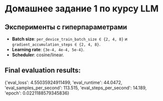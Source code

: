 
# Домашнее задание 1 по курсу LLM

## Эксперименты с гиперпараметрами
- **Batch size**: `per_device_train_batch_size ∈ {2, 4, 8}` и `gradient_accumulation_steps ∈ {2, 4, 8}`.
- **Learning rate**: `{3e-4, 4e-4, 5e-4}`.
- **Scheduler**: cosine/linear.

## Final evaluation results:
{'eval_loss': 4.55035924911499, 'eval_runtime': 44.0472, 'eval_samples_per_second': 113.515, 'eval_steps_per_second': 14.189, 'epoch': 0.0221188579345836}